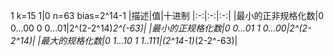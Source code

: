 1 k=15  1|0 n=63  bias=2^14-1
|描述|值|十进制
|:-:|:-:|:-:|
|最小的正非规格化数|0 0...00 0 0...01|2^(2-2^14)*2^(-63)|
|最小的正规格化数|0 0...01 1 0...00|2^(2-2^14)|
|最大的规格化数|0 1...10 1 1..111|(2^14-1)*(2-2^-63)|